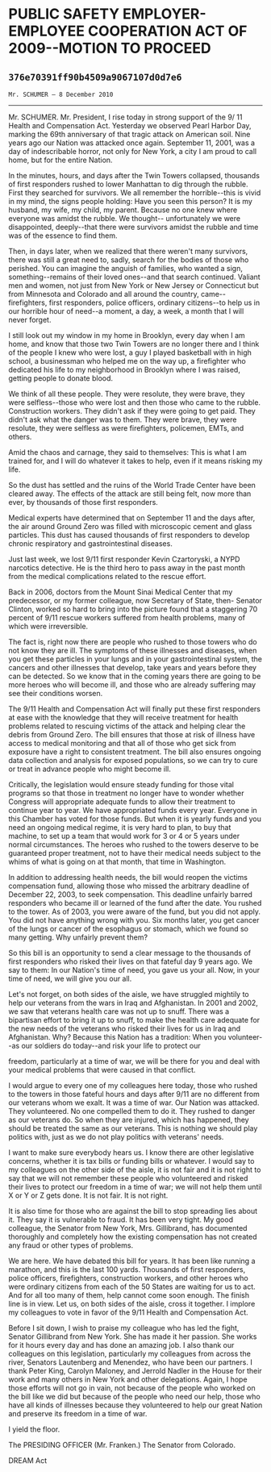 # PUBLIC SAFETY EMPLOYER-EMPLOYEE COOPERATION ACT OF 2009--MOTION TO  PROCEED
## `376e70391ff90b4509a9067107d0d7e6`
`Mr. SCHUMER — 8 December 2010`

---


Mr. SCHUMER. Mr. President, I rise today in strong support of the 9/
11 Health and Compensation Act. Yesterday we observed Pearl Harbor Day, 
marking the 69th anniversary of that tragic attack on American soil. 
Nine years ago our Nation was attacked once again. September 11, 2001, 
was a day of indescribable horror, not only for New York, a city I am 
proud to call home, but for the entire Nation.

In the minutes, hours, and days after the Twin Towers collapsed, 
thousands of first responders rushed to lower Manhattan to dig through 
the rubble. First they searched for survivors. We all remember the 
horrible--this is vivid in my mind, the signs people holding: Have you 
seen this person? It is my husband, my wife, my child, my parent. 
Because no one knew where everyone was amidst the rubble. We thought--
unfortunately we were disappointed, deeply--that there were survivors 
amidst the rubble and time was of the essence to find them.

Then, in days later, when we realized that there weren't many 
survivors, there was still a great need to, sadly, search for the 
bodies of those who perished. You can imagine the anguish of families, 
who wanted a sign, something--remains of their loved ones--and that 
search continued. Valiant men and women, not just from New York or New 
Jersey or Connecticut but from Minnesota and Colorado and all around 
the country, came--firefighters, first responders, police officers, 
ordinary citizens--to help us in our horrible hour of need--a moment, a 
day, a week, a month that I will never forget.

I still look out my window in my home in Brooklyn, every day when I 
am home, and know that those two Twin Towers are no longer there and I 
think of the people I knew who were lost, a guy I played basketball 
with in high school, a businessman who helped me on the way up, a 
firefighter who dedicated his life to my neighborhood in Brooklyn where 
I was raised, getting people to donate blood.

We think of all these people. They were resolute, they were brave, 
they were selfless--those who were lost and then those who came to the 
rubble. Construction workers. They didn't ask if they were going to get 
paid. They didn't ask what the danger was to them. They were brave, 
they were resolute, they were selfless as were firefighters, policemen, 
EMTs, and others.

Amid the chaos and carnage, they said to themselves: This is what I 
am trained for, and I will do whatever it takes to help, even if it 
means risking my life.

So the dust has settled and the ruins of the World Trade Center have 
been cleared away. The effects of the attack are still being felt, now 
more than ever, by thousands of those first responders.

Medical experts have determined that on September 11 and the days 
after, the air around Ground Zero was filled with microscopic cement 
and glass particles. This dust has caused thousands of first responders 
to develop chronic respiratory and gastrointestinal diseases.

Just last week, we lost 9/11 first responder Kevin Czartoryski, a 
NYPD narcotics detective. He is the third hero to pass away in the past 
month from the medical complications related to the rescue effort.

Back in 2006, doctors from the Mount Sinai Medical Center that my 
predecessor, or my former colleague, now Secretary of State, then-
Senator Clinton, worked so hard to bring into the picture found that a 
staggering 70 percent of 9/11 rescue workers suffered from health 
problems, many of which were irreversible.

The fact is, right now there are people who rushed to those towers 
who do not know they are ill. The symptoms of these illnesses and 
diseases, when you get these particles in your lungs and in your 
gastrointestinal system, the cancers and other illnesses that develop, 
take years and years before they can be detected. So we know that in 
the coming years there are going to be more heroes who will become ill, 
and those who are already suffering may see their conditions worsen.

The 9/11 Health and Compensation Act will finally put these first 
responders at ease with the knowledge that they will receive treatment 
for health problems related to rescuing victims of the attack and 
helping clear the debris from Ground Zero. The bill ensures that those 
at risk of illness have access to medical monitoring and that all of 
those who get sick from exposure have a right to consistent treatment. 
The bill also ensures ongoing data collection and analysis for exposed 
populations, so we can try to cure or treat in advance people who might 
become ill.

Critically, the legislation would ensure steady funding for those 
vital programs so that those in treatment no longer have to wonder 
whether Congress will appropriate adequate funds to allow their 
treatment to continue year to year. We have appropriated funds every 
year. Everyone in this Chamber has voted for those funds. But when it 
is yearly funds and you need an ongoing medical regime, it is very hard 
to plan, to buy that machine, to set up a team that would work for 3 or 
4 or 5 years under normal circumstances. The heroes who rushed to the 
towers deserve to be guaranteed proper treatment, not to have their 
medical needs subject to the whims of what is going on at that month, 
that time in Washington.

In addition to addressing health needs, the bill would reopen the 
victims compensation fund, allowing those who missed the arbitrary 
deadline of December 22, 2003, to seek compensation. This deadline 
unfairly barred responders who became ill or learned of the fund after 
the date. You rushed to the tower. As of 2003, you were aware of the 
fund, but you did not apply. You did not have anything wrong with you. 
Six months later, you get cancer of the lungs or cancer of the 
esophagus or stomach, which we found so many getting. Why unfairly 
prevent them?

So this bill is an opportunity to send a clear message to the 
thousands of first responders who risked their lives on that fateful 
day 9 years ago. We say to them: In our Nation's time of need, you gave 
us your all. Now, in your time of need, we will give you our all.

Let's not forget, on both sides of the aisle, we have struggled 
mightily to help our veterans from the wars in Iraq and Afghanistan. In 
2001 and 2002, we saw that veterans health care was not up to snuff. 
There was a bipartisan effort to bring it up to snuff, to make the 
health care adequate for the new needs of the veterans who risked their 
lives for us in Iraq and Afghanistan. Why? Because this Nation has a 
tradition: When you volunteer--as our soldiers do today--and risk your 
life to protect our


freedom, particularly at a time of war, we will be there for you and 
deal with your medical problems that were caused in that conflict.

I would argue to every one of my colleagues here today, those who 
rushed to the towers in those fateful hours and days after 9/11 are no 
different from our veterans whom we exalt. It was a time of war. Our 
Nation was attacked. They volunteered. No one compelled them to do it. 
They rushed to danger as our veterans do. So when they are injured, 
which has happened, they should be treated the same as our veterans. 
This is nothing we should play politics with, just as we do not play 
politics with veterans' needs.

I want to make sure everybody hears us. I know there are other 
legislative concerns, whether it is tax bills or funding bills or 
whatever. I would say to my colleagues on the other side of the aisle, 
it is not fair and it is not right to say that we will not remember 
these people who volunteered and risked their lives to protect our 
freedom in a time of war; we will not help them until X or Y or Z gets 
done. It is not fair. It is not right.

It is also time for those who are against the bill to stop spreading 
lies about it. They say it is vulnerable to fraud. It has been very 
tight. My good colleague, the Senator from New York, Mrs. Gillibrand, 
has documented thoroughly and completely how the existing compensation 
has not created any fraud or other types of problems.

We are here. We have debated this bill for years. It has been like 
running a marathon, and this is the last 100 yards. Thousands of first 
responders, police officers, firefighters, construction workers, and 
other heroes who were ordinary citizens from each of the 50 States are 
waiting for us to act. And for all too many of them, help cannot come 
soon enough. The finish line is in view. Let us, on both sides of the 
aisle, cross it together. I implore my colleagues to vote in favor of 
the 9/11 Health and Compensation Act.

Before I sit down, I wish to praise my colleague who has led the 
fight, Senator Gillibrand from New York. She has made it her passion. 
She works for it hours every day and has done an amazing job. I also 
thank our colleagues on this legislation, particularly my colleagues 
from across the river, Senators Lautenberg and Menendez, who have been 
our partners. I thank Peter King, Carolyn Maloney, and Jerrold Nadler 
in the House for their work and many others in New York and other 
delegations. Again, I hope those efforts will not go in vain, not 
because of the people who worked on the bill like we did but because of 
the people who need our help, those who have all kinds of illnesses 
because they volunteered to help our great Nation and preserve its 
freedom in a time of war.

I yield the floor.

The PRESIDING OFFICER (Mr. Franken.) The Senator from Colorado.

















 DREAM Act
